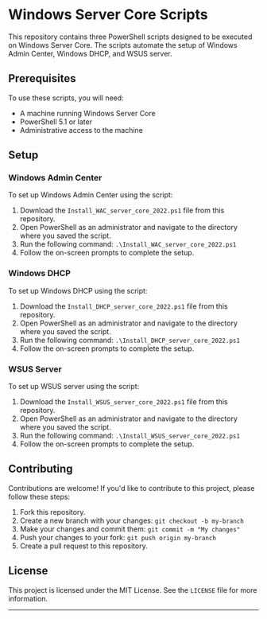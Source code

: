 # Windows Server Core Scripts

This repository contains three PowerShell scripts designed to be executed on Windows Server Core. The scripts automate the setup of Windows Admin Center, Windows DHCP, and WSUS server. 

## Prerequisites

To use these scripts, you will need:

- A machine running Windows Server Core
- PowerShell 5.1 or later
- Administrative access to the machine

## Setup

### Windows Admin Center

To set up Windows Admin Center using the script:

1. Download the `Install_WAC_server_core_2022.ps1` file from this repository.
2. Open PowerShell as an administrator and navigate to the directory where you saved the script.
3. Run the following command: `.\Install_WAC_server_core_2022.ps1`
4. Follow the on-screen prompts to complete the setup.

### Windows DHCP

To set up Windows DHCP using the script:

1. Download the `Install_DHCP_server_core_2022.ps1` file from this repository.
2. Open PowerShell as an administrator and navigate to the directory where you saved the script.
3. Run the following command: `.\Install_DHCP_server_core_2022.ps1`
4. Follow the on-screen prompts to complete the setup.

### WSUS Server

To set up WSUS server using the script:

1. Download the `Install_WSUS_server_core_2022.ps1` file from this repository.
2. Open PowerShell as an administrator and navigate to the directory where you saved the script.
3. Run the following command: `.\Install_WSUS_server_core_2022.ps1`
4. Follow the on-screen prompts to complete the setup.

## Contributing

Contributions are welcome! If you'd like to contribute to this project, please follow these steps:

1. Fork this repository.
2. Create a new branch with your changes: `git checkout -b my-branch`
3. Make your changes and commit them: `git commit -m "My changes"`
4. Push your changes to your fork: `git push origin my-branch`
5. Create a pull request to this repository.

## License

This project is licensed under the MIT License. See the `LICENSE` file for more information.

---
